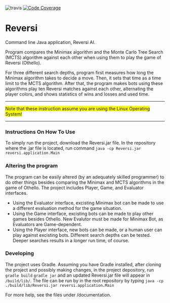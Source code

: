 ![travis](https://travis-ci.org/ValheKouneli/Reversi.svg?branch=master)
[![Code Coverage](https://img.shields.io/codecov/c/github/ValheKouneli/Reversi/master.svg)](https://codecov.io/github/ValheKouneli/Reversi/)

Reversi
=======

Command line Java application, Reversi AI.

Program compares the Minimax algorithm and the Monte Carlo Tree Search (MCTS) algorithm against each other when using them to play the game of Reversi (Othello).

For three different search depths, program first measures how long the Minimax algorithm takes to decide a move. Then, it sets that time as a time limit to the MCTS algorithm.
After that, the program makes bots using these algorithms play ten Reversi matches against each other, alternating the player colors, and shows statistics of wins and losses and used time.

***
<span style="background-color: #FFFF00">Note that these instruction assume you are using the Linux Operating System!</span>
***

### Instructions On How To Use

To simply run the project, download the Reversi.jar file. In the repository where the .jar file is located, run command
```java -cp Reversi.jar reversi.application.Main```

### Altering the program

The program can be easily altered (by an adequately skilled programmer) to do other things besides comparing the Minimax and MCTS algorithms in the game of Othello.
The project includes Player, Game, and Evaluator interfaces.
* Using the Evaluator interface, excisting Minimax bot can be made to use a different evaluation method for the game situation.
* Using the Game interface, excisting bots can be made to play other games besides Othello. New Evalutor must be made for Minimax Bot, as Evaluators are Game-dependent.
* Using the Player interface, new bots can be made, or a human user can play against excisting bots.
Different search depths can be tested. Deeper searches results in a longer run time, of course.

### Developing

The project uses Gradle. Assuming you have Gradle installed, after cloning the project and possibly making changes, in the project depository, run
```gradle build```
```gradle jar```
and an updated Reversi.jar file will appear in ```/build/lib/```.
The file can be run by in the root repository by typing
```java -cp ./build/lib/Reversi.jar reversi.application.Main```

For more help, see the files under /documentation.
